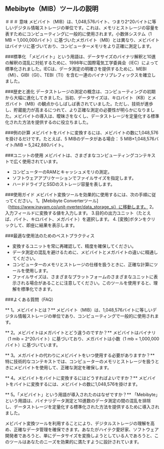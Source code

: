 ## Mebibyte（MIB）ツールの説明

＃＃＃ 意味
メビバイト（MIB）は、1,048,576バイト、つまり2^20バイトに等しいデジタル情報ストレージの単位です。これは、メモリとストレージの容量を表すためにコンピューティングに一般的に使用されます。小数体システム（1 MB = 1,000,000バイト）に基づいたメガバイト（MB）とは異なり、メビバイトはバイナリに基づいており、コンピューターメモリをより正確に測定します。

###標準化
「メビバイト」という用語は、データサイズのバイナリ解釈と10進の解釈の混乱に対処するために、1998年に国際電気工学委員会（IEC）によって標準化されました。IECは、データ測定の明確さを提供するために、MEBI（MI）、GIBI（GI）、TEBI（TI）を含む一連のバイナリプレフィックスを確立しました。

###歴史と進化
データストレージの測定の概念は、コンピューティングの初期から大幅に進化してきました。当初、データサイズは、キロバイト（KB）とメガバイト（MB）の観点からしばしば表されていました。ただし、技術が進歩し、貯蔵能力が高まるにつれて、より正確な測定の必要性が明らかになりました。メビバイトの導入は、曖昧さをなくし、データストレージを定量化する標準化された方法を提供するのに役立ちました。

###例の計算
メビバイトをバイトに変換するには、メビバイトの数に1,048,576を掛けるだけです。たとえば、5 MIBのデータがある場合：
5 MIB×1,048,576バイト/MIB = 5,242,880バイト。

###ユニットの使用
メビバイトは、さまざまなコンピューティングコンテキストで広く使用されています。
- コンピューターのRAMとキャッシュメモリの測定。
- ソフトウェアアプリケーションでファイルサイズを指定します。
- ハードドライブとSSDのストレージ容量を表します。

###使用ガイド
メビバイト変換ツールを効果的に使用するには、次の手順に従ってください。
1。[Mebibyte Converterツール]（https://www.inayam.co/unit-nverter/data_storage_si）に移動します。
2。入力フィールドに変換する値を入力します。
3.目的の出力ユニット（たとえば、バイト、キロバイト、メガバイト）を選択します。
4. [変換]ボタンをクリックして、即座に結果を表示します。

###最適な使用法のためのベストプラクティス
- 変換するユニットを常に再確認して、精度を確保してください。
- データ測定の混乱を避けるために、メビバイトとメガバイトの違いに精通してください。
- コンピューターのメモリとストレージの仕様を扱うときに、正確な計算にツールを使用します。
- ファイルサイズは、さまざまなプラットフォームのさまざまなユニットに表示される場合があることに注意してください。このツールを使用すると、理解を標準化できます。

###よくある質問（FAQ）

** 1。メビバイトとは？**
メビバイト（MIB）は、1,048,576バイトに等しいデジタル情報ストレージの単位であり、コンピューティングで一般的に使用されます。

** 2。メビバイトはメガバイトとどう違うのですか？**
メビバイトはバイナリ（1 mib = 2^20バイト）に基づいており、メガバイトは小数（1 mb = 1,000,000バイト）に基づいています。

** 3。メガバイトの代わりにメビバイトをいつ使用する必要がありますか？**
特に技術的なコンテキストでは、コンピューターのメモリとストレージを扱うときにメビバイトを使用して、正確な測定を確保します。

** 4。メビバイトをバイトに変換するにはどうすればよいですか？**
メビバイトをバイトに変換するには、メビバイトの数に1,048,576を掛けます。

** 5。「メビバイト」という用語が導入されたのはなぜですか？**
「Mebibyte」という用語は、バイナリデータ測定と10進数のデータ測定の間の混乱を排除し、データストレージを定量化する標準化された方法を提供するために導入されました。

メビバイト変換ツールを利用することにより、デジタルストレージの理解を高め、正確なデータ管理を確保できます。あなたがハイテク愛好家、ソフトウェア開発者であろうと、単にデータサイズを変換しようとしている人であろうと、このツールはあなたのニーズを効果的に満たすように設計されています。